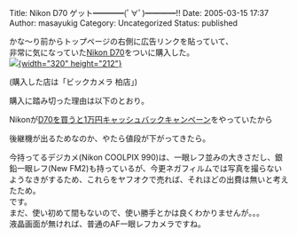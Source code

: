 Title: Nikon D70 ゲット━━━━(ﾟ∀ﾟ)━━━━!!
Date: 2005-03-15 17:37
Author: masayukig
Category: Uncategorized
Status: published

かな〜り前からトップページの右側に広告リンクを貼っていて、  
非常に気になっていた[Nikon
D70](http://www.amazon.co.jp/exec/obidos/ASIN/B0001FTPGE/hughundercons-22/ref=nosim)をついに購入した。  
[![](http://lunatic.xrea.jp/mt/archives/D70_box-thumb.jpg){width="320"
height="212"}](http://lunatic.xrea.jp/mt/archives/D70_box.html)

(購入した店は「ビックカメラ 柏店」)

購入に踏み切った理由は以下のとおり。

Nikonが[D70を買うと1万円キャッシュバックキャンペーン](http://www.nikon-image.com/jpn/event/campaign/d70_cashback/)をやっていたから

後継機が出るためなのか、やたら値段が下がってきたら。

今持ってるデジカメ(Nikon COOLPIX
990)は、一眼レフ並みの大きさだし、銀鉛一眼レフ(New
FM2)も持っているが、今更ネガフィルムでは写真を撮らないようなきがするため、これらをヤフオクで売れば、それほどの出費は無いと考えたため。  
です。  
まだ、使い初めて間もないので、使い勝手とかは良くわかりませんが。。。  
液晶画面が無ければ、普通のAF一眼レフカメラですね。
